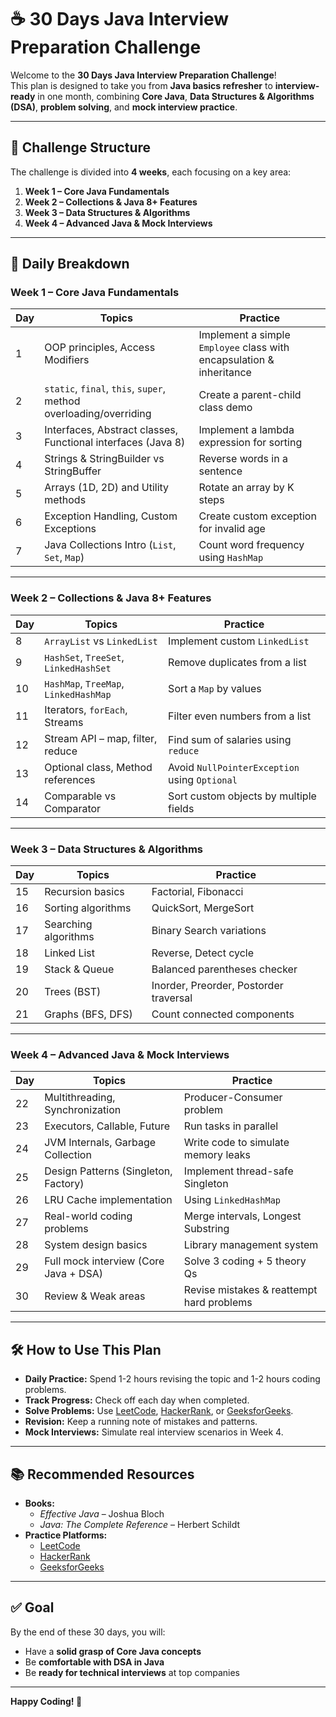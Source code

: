 # ☕ 30 Days Java Interview Preparation Challenge

Welcome to the **30 Days Java Interview Preparation Challenge**!  
This plan is designed to take you from **Java basics refresher** to **interview-ready** in one month, combining **Core Java**, **Data Structures & Algorithms (DSA)**, **problem solving**, and **mock interview practice**.

---

## 📅 Challenge Structure

The challenge is divided into **4 weeks**, each focusing on a key area:

1. **Week 1 – Core Java Fundamentals**
2. **Week 2 – Collections & Java 8+ Features**
3. **Week 3 – Data Structures & Algorithms**
4. **Week 4 – Advanced Java & Mock Interviews**

---

## 📌 Daily Breakdown

### **Week 1 – Core Java Fundamentals**
| Day | Topics | Practice |
|-----|--------|----------|
| 1 | OOP principles, Access Modifiers | Implement a simple `Employee` class with encapsulation & inheritance |
| 2 | `static`, `final`, `this`, `super`, method overloading/overriding | Create a parent-child class demo |
| 3 | Interfaces, Abstract classes, Functional interfaces (Java 8) | Implement a lambda expression for sorting |
| 4 | Strings & StringBuilder vs StringBuffer | Reverse words in a sentence |
| 5 | Arrays (1D, 2D) and Utility methods | Rotate an array by K steps |
| 6 | Exception Handling, Custom Exceptions | Create custom exception for invalid age |
| 7 | Java Collections Intro (`List`, `Set`, `Map`) | Count word frequency using `HashMap` |

---

### **Week 2 – Collections & Java 8+ Features**
| Day | Topics | Practice |
|-----|--------|----------|
| 8 | `ArrayList` vs `LinkedList` | Implement custom `LinkedList` |
| 9 | `HashSet`, `TreeSet`, `LinkedHashSet` | Remove duplicates from a list |
| 10 | `HashMap`, `TreeMap`, `LinkedHashMap` | Sort a `Map` by values |
| 11 | Iterators, `forEach`, Streams | Filter even numbers from a list |
| 12 | Stream API – map, filter, reduce | Find sum of salaries using `reduce` |
| 13 | Optional class, Method references | Avoid `NullPointerException` using `Optional` |
| 14 | Comparable vs Comparator | Sort custom objects by multiple fields |

---

### **Week 3 – Data Structures & Algorithms**
| Day | Topics | Practice |
|-----|--------|----------|
| 15 | Recursion basics | Factorial, Fibonacci |
| 16 | Sorting algorithms | QuickSort, MergeSort |
| 17 | Searching algorithms | Binary Search variations |
| 18 | Linked List | Reverse, Detect cycle |
| 19 | Stack & Queue | Balanced parentheses checker |
| 20 | Trees (BST) | Inorder, Preorder, Postorder traversal |
| 21 | Graphs (BFS, DFS) | Count connected components |

---

### **Week 4 – Advanced Java & Mock Interviews**
| Day | Topics | Practice |
|-----|--------|----------|
| 22 | Multithreading, Synchronization | Producer-Consumer problem |
| 23 | Executors, Callable, Future | Run tasks in parallel |
| 24 | JVM Internals, Garbage Collection | Write code to simulate memory leaks |
| 25 | Design Patterns (Singleton, Factory) | Implement thread-safe Singleton |
| 26 | LRU Cache implementation | Using `LinkedHashMap` |
| 27 | Real-world coding problems | Merge intervals, Longest Substring |
| 28 | System design basics | Library management system |
| 29 | Full mock interview (Core Java + DSA) | Solve 3 coding + 5 theory Qs |
| 30 | Review & Weak areas | Revise mistakes & reattempt hard problems |

---

## 🛠 How to Use This Plan
- **Daily Practice:** Spend 1-2 hours revising the topic and 1-2 hours coding problems.
- **Track Progress:** Check off each day when completed.
- **Solve Problems:** Use [LeetCode](https://leetcode.com/), [HackerRank](https://www.hackerrank.com/), or [GeeksforGeeks](https://www.geeksforgeeks.org/).
- **Revision:** Keep a running note of mistakes and patterns.
- **Mock Interviews:** Simulate real interview scenarios in Week 4.

---

## 📚 Recommended Resources
- **Books:**
  - *Effective Java* – Joshua Bloch
  - *Java: The Complete Reference* – Herbert Schildt
- **Practice Platforms:**
  - [LeetCode](https://leetcode.com/)
  - [HackerRank](https://www.hackerrank.com/)
  - [GeeksforGeeks](https://www.geeksforgeeks.org/)

---

## ✅ Goal
By the end of these 30 days, you will:
- Have a **solid grasp of Core Java concepts**
- Be **comfortable with DSA in Java**
- Be **ready for technical interviews** at top companies

---

**Happy Coding! 🚀**

